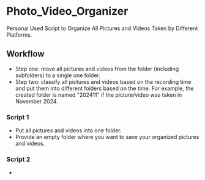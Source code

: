 # Photo_Video_Organizer
Personal Used Script to Organize All Pictures and Videos Taken by Different Platforms.

## Workflow
- Step one: move all pictures and videos from the folder (including subfolders) to a single one folder.
- Step two: classify all pictures and videos based on the recording time and put them into different folders based on the time. For example, the created folder is named "202411" if the picture/video was taken in November 2024.

### Script 1
- Put all pictures and videos into one folder.
- Provide an empty folder where you want to save your organized pictures and videos.

### Script 2
- 

